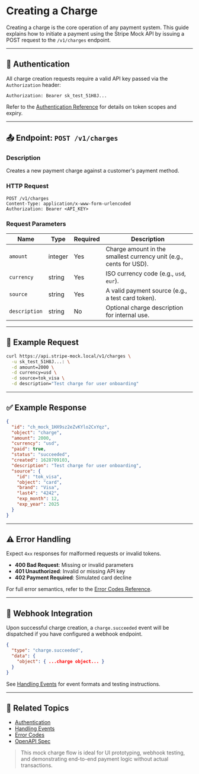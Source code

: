 # Creating a Charge

Creating a charge is the core operation of any payment system. This guide explains how to initiate a payment using the Stripe Mock API by issuing a POST request to the `/v1/charges` endpoint.

---

## 🔐 Authentication

All charge creation requests require a valid API key passed via the `Authorization` header:

```http
Authorization: Bearer sk_test_51H8J...
````

Refer to the [Authentication Reference](../reference/authentication.md) for details on token scopes and expiry.

---

## 📤 Endpoint: `POST /v1/charges`

### Description

Creates a new payment charge against a customer's payment method.

### HTTP Request

```http
POST /v1/charges
Content-Type: application/x-www-form-urlencoded
Authorization: Bearer <API_KEY>
```

### Request Parameters

| Name          | Type    | Required | Description                                                        |
| ------------- | ------- | -------- | ------------------------------------------------------------------ |
| `amount`      | integer | Yes      | Charge amount in the smallest currency unit (e.g., cents for USD). |
| `currency`    | string  | Yes      | ISO currency code (e.g., `usd`, `eur`).                            |
| `source`      | string  | Yes      | A valid payment source (e.g., a test card token).                  |
| `description` | string  | No       | Optional charge description for internal use.                      |

---

## 🧪 Example Request

```bash
curl https://api.stripe-mock.local/v1/charges \
  -u sk_test_51H8J...: \
  -d amount=2000 \
  -d currency=usd \
  -d source=tok_visa \
  -d description="Test charge for user onboarding"
```

---

## ✅ Example Response

```json
{
  "id": "ch_mock_1HX9sz2eZvKYlo2CxYqz",
  "object": "charge",
  "amount": 2000,
  "currency": "usd",
  "paid": true,
  "status": "succeeded",
  "created": 1628709103,
  "description": "Test charge for user onboarding",
  "source": {
    "id": "tok_visa",
    "object": "card",
    "brand": "Visa",
    "last4": "4242",
    "exp_month": 12,
    "exp_year": 2025
  }
}
```

---

## ⚠️ Error Handling

Expect `4xx` responses for malformed requests or invalid tokens.

* **400 Bad Request**: Missing or invalid parameters
* **401 Unauthorized**: Invalid or missing API key
* **402 Payment Required**: Simulated card decline

For full error semantics, refer to the [Error Codes Reference](../reference/errors.md).

---

## 📩 Webhook Integration

Upon successful charge creation, a `charge.succeeded` event will be dispatched if you have configured a webhook endpoint.

```json
{
  "type": "charge.succeeded",
  "data": {
    "object": { ...charge object... }
  }
}
```

See [Handling Events](../webhooks/handling-events.md) for event formats and testing instructions.

---

## 📘 Related Topics

* [Authentication](../reference/authentication.md)
* [Handling Events](../webhooks/handling-events.md)
* [Error Codes](../reference/errors.md)
* [OpenAPI Spec](../reference/openapi.md)

> This mock charge flow is ideal for UI prototyping, webhook testing, and demonstrating end-to-end payment logic without actual transactions.



